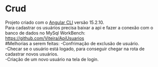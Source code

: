 # Crud

Projeto criado com o [Angular CLI](https://github.com/angular/angular-cli) versão 15.2.10.
<br>
Para cadastrar os usuários precisa baixar a api e fazer a conexão com o banco de dados no MySql WorkBench: https://github.com/Viteira/ApiUsuarios
<br>
#Melhorias a serem feitas:
-Confrimação de exclusão de usuário.
<br>
-Checar se o usuário está logado, para conseguir chegar na rota de cadastrar novos usuários.
<br>
-Criação de um novo usuário na tela de login.



